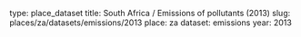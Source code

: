type: place_dataset
title: South Africa / Emissions of pollutants (2013)
slug: places/za/datasets/emissions/2013
place: za
dataset: emissions
year: 2013
